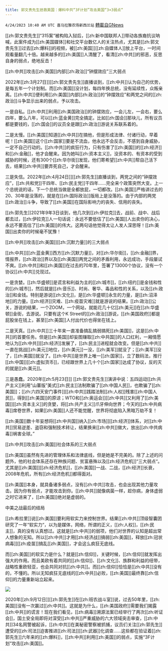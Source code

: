 ```yaml
---
title: 郭文贵先生拯救美国：爆料中共“3F计划”攻击美国“3×3弱点“
---
```

`4/24/2023 10:40 AM UTC 喜马拉雅农场新西兰站` [轉載自GNews](https://gnews.org/articles/1249452)

[[zh:郭文贵先生]]“315案“被构陷入狱后，[[zh:新中国联邦人]]带动各族裔抗议呐喊，此案件成为[[zh:美国媒体]]和社交平台数亿人的关注热点，尤其是[[zh:郭文贵先生]]过去[[zh:爆料]]的视频，被[[zh:美国]][[zh:自媒体人]]放上平台，一时间观看量翻几十倍。越来越多的[[zh:美国]]人清醒了，看清[[zh:中共]]的邪恶，反思自身的弱点，绝地反击！

[[zh:中共]]攻击[[zh:美国]]内部[[zh:政治]]“钟摆效应”三大弱点 

2022年[[zh:3月27日]][[zh:郭文贵先生]]直播谈到，[[zh:中共]]认为自己的优势，是每五年一个计划制。而[[zh:美国]]没计划，每四年换总统，没有延续性，众叛亲离。[[zh:中共]]便利用[[zh:美国]]内部[[zh:政治]]的“钟摆效应”和两党之间的[[zh:政治]]斗争显示出来的弱点，予以攻击。 

一是自私。[[zh:中共]]利用[[zh:美国政治]]的钟摆效应，一会儿左，一会右，要么四年，要么八年，可以[[zh:蓝金黄]]完全搞定。比如[[zh:国会]]那块儿，所有议员都是要钱的，[[zh:国会]]的议员全是跟[[zh:政治]]游说关系联系着的。

二是太慢。[[zh:美国]]知道[[zh:中共]]在搞他，但是形成法律、付诸行动，早着呢！[[zh:美国]]这个[[zh:国家]]要是不流血，他永远不会反击，不感到自身威胁，一定不自己行动的。[[zh:中共]]的疯狂行为，只有伤害了[[zh:美国]]的[[zh:经济]]和[[zh:金融]]，他才会醒来。因为她叫[[zh:资本主义]]，没资本的、有资本的受到威胁的时候，还有300个[[zh:华尔街]]发现，他们寄希望[[zh:中共]]帮自己活下去，结果[[zh:中共]]要弄死自己，才会醒来。 

三是失信。2022年[[zh:4月24日]][[zh:郭先生]]直播谈到，两党之间的“钟摆效应”，[[zh:共和党]]干四年、[[zh:民主党]]干四年……完全来个政策突然大变。上一个总统说的话，下一个总统当做是全都放屁，一切都改。[[zh:美国]]严格讲过去的20、30年是没落的，就是在[[zh:国际政治]]版局上是没落的。由于内部的两党[[zh:政治]]斗争，导致了[[zh:美国]]在国际影响力的丧失、信用的丧失。

[[zh:郭先生]]2021年9年3日谈到，他几次到[[zh:伊拉克]]去，战前、战中、战后都去过，[[zh:伊拉克]]人一句话说：永远不要低估了[[zh:美国]]人出卖你的决心，永远不要高估了[[zh:美国]]的伟大。这两句话他觉得太让人发人深思呀！[[zh:美国]]出卖你的时候毫不犹豫！

[[zh:中共]]攻击[[zh:美国]][[zh:沉默力量]]的三大弱点

[[zh:中共]][[zh:蓝金黄]]西方[[zh:沉默力量]]，对[[zh:华尔街]]，[[zh:金融]]界，情报界，[[zh:政治]]界以及[[zh:美国]]两党之间的矛盾利用，永远成功，手段屡试不爽。[[zh:中共]]和[[zh:美国]]在过去的70年里，签署了13000个协议，没有一个协议[[zh:中共]]兑现过。

一是贪婪。[[zh:华盛顿]]是谎言和利益为主的[[zh:城市]]，[[zh:纽约]]是金钱和性的[[zh:城市]]，然后就是[[zh:音乐]]、时尚、奢华、毒品和性的关系，以及[[zh:政治]]和金钱。特别是游说[[zh:文化]]，是[[zh:华盛顿]]永生的力量，是[[zh:沼泽地]]的力量。[[zh:经济]]灾难、[[zh:疫苗灾难]]就是游说的结果。[[zh:政治]]公关，游说的结果，一个ZOOM，一个网站，就能花几十亿[[zh:美元]]在[[zh:华盛顿]]金街，去游说。只要有这个K Street的[[zh:政治]]游说，[[zh:美国政府]]都是屁股坐在钱上，甚至[[zh:美国]]人付出代价也得坐在钱上。

二是天真。[[zh:中共]]三十年来一直准备搞乱搞弱搞死[[zh:美国]]，这是[[zh:中共]]的首要任务。但是[[zh:美国]]却妄图赚取[[zh:中共国]]的人口红利，一厢情愿地认为[[zh:中共]][[zh:经济]]发展了，[[zh:民主]]进程就会改变。但是[[zh:中共]]一直在挑战[[zh:美元]]地位，[[zh:美元]]一没，[[zh:美军]]就没了；[[zh:美军]]没了，[[zh:美国]]就没了。[[zh:中共]]是世界上唯一[[zh:国家]]，立了数码法，推行[[zh:中国]][[zh:虚拟货币]]，已经跟世界上几十个[[zh:国家]]达成了协议，反的灭的就是[[zh:美元]]。

三是愚蠢。2020年[[zh:5月23日]] [[zh:郭文贵先生]]演讲中说：五四运动[[zh:共产主义]]利用“山寨版”美式[[zh:民主]]法制欺骗了[[zh:中国人民]]，也欺骗了[[zh:美国]]；[[zh:六四天安门事件]][[zh:中共]]践踏法制[[zh:人权]]残害[[zh:中国人民]]，得到[[zh:美国]]的原谅；WTO和[[zh:奥运会]][[zh:中共]]又利用了[[zh:美国]][[zh:资本主义]]的贪婪，将[[zh:共产主义]]爪牙伸向世界；今天的[[zh:中共病毒]]席卷世界，如果[[zh:美国]]人还不能觉醒，世界将彻底陷入黑暗万劫不复！

[[zh:美国]]数十年妄想将[[zh:中共国]]纳入[[zh:市场]][[zh:经济]]体系，对[[zh:中共]]贸易逆差、盗窃和强制技术转让，结果换来[[zh:中共]]做大，放出[[zh:中共病毒]]祸害全球。”

[[zh:中共]]攻击[[zh:美国]]社会体系的三大弱点

[[zh:美国]]虽然有先进的管理体系和法律底线，但是她是不完美的。除了上述的问题外，他的社会体系还存在种族问题、贫富悬殊以及[[zh:经济危机]]“三大弱点“。尤其是[[zh:美国]][[zh:经济危机]]，[[zh:美国]]一战、二战，[[zh:经济]]长衰，2008年危机，所有[[zh:经济危机]]都得面对。

[[zh:美国]]本身，就具备诸多弱点，没有[[zh:中共]]攻击，也会出现其他力量攻击。因为你有弱点，才能攻击到你。[[zh:中共]]就像病菌一样，趁你病，身体虚弱之时它进来了，[[zh:美国]]绝对是虚弱的。

中美之战最后的结局 

[[zh:希拉里]]说[[zh:美国]]要利用软实力来控制世界。结果[[zh:中共]]顶级智囊团研究了一年“软实力“，以为是媒体，网络，所谓的正义，[[zh:人权]]，[[zh:民主]]，真的没有认真想过。这就是[[zh:中共]]的弱项，他们对世界的认知是超出常人想象的无知。所以[[zh:中共]]才用[[zh:经济战]]搞弱[[zh:美国]]，释放[[zh:冠状病毒]][[zh:疫苗]]搞乱[[zh:美国]]，才会这么疯狂无底线。

而[[zh:美国]]的软实力是什么？就是[[zh:信仰]]，关键时候，[[zh:信仰]]就发挥出强大的作用。而且美欧有着共同的[[zh:信仰]]、[[zh:文化]]、族群和利益的纽带，战略性重欧轻亚，也会共同对抗[[zh:中共]]。而[[zh:信仰]]恰恰是[[zh:中共]]没有的，不懂的。所以无知疯狂无底线的[[zh:中共]]必败，[[zh:美国]]最终靠[[zh:信仰]]的力量重新站立起来。


![](https://i.imgur.com/uHosut7.jpg)

2020年[[zh:9月12日]][[zh:郭先生]]在[[zh:班农战斗室]]说，过去50年里，[[zh:美国]]没有一次赢过[[zh:中共]]。这就是为什么，[[zh:美国政府]]需要我们揭露[[zh:中共]]的谎言！现在我们看见，[[zh:病毒]]溯源法案已经举行了两次[[zh:听证会]]，国土安全局即将对深受[[zh:中共]]严重威胁的六大领域突击审查，[[zh:中共]]34名网警被起诉，[[zh:中共]]在美秘密警察被抓捕，议员们关注[[zh:郭先生]]遭受的[[zh:司法]]迫害推进[[zh:司法]][[zh:武器]]化调查……这些都在验证着[[zh:郭先生]]六年来的[[zh:爆料]]，[[zh:中共]]利用[[zh:美国]]的弱点，实施“3F计划“攻击[[zh:美国]]。
